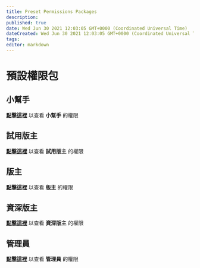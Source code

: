 ```yaml
---
title: Preset Permissions Packages
description:
published: true
date: Wed Jun 30 2021 12:03:05 GMT+0000 (Coordinated Universal Time)
dateCreated: Wed Jun 30 2021 12:03:05 GMT+0000 (Coordinated Universal Time)
tags:
editor: markdown
---
```


# 預設權限包

## 小幫手

**[點擊這裡](https://filobot.xyz/calculator#138753)** 以查看 **小幫手** 的權限 

## 試用版主

**[點擊這裡](https://filobot.xyz/calculator#163681)** 以查看 **試用版主** 的權限 

## 版主

**[點擊這裡](https://filobot.xyz/calculator#3309555)** 以查看 **版主** 的權限 

## 資深版主

**[點擊這裡](https://filobot.xyz/calculator#4095991)** 以查看 **資深版主** 的權限 

## 管理員

**[點擊這裡](https://filobot.xyz/calculator#8)** 以查看 **管理員** 的權限 

